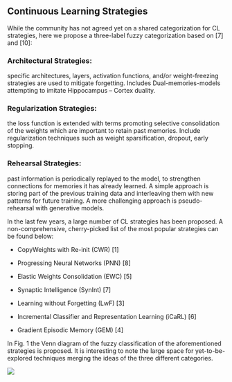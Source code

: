 ## Continuous Learning Strategies

While the community has not agreed yet on a shared categorization for CL strategies, here we propose a three-label fuzzy categorization based on [7] and [10]: 

### Architectural Strategies: 
specific architectures, layers, activation functions, and/or weight-freezing strategies are used to mitigate forgetting. Includes Dual-memories-models attempting to imitate Hippocampus – Cortex duality.

### Regularization Strategies: 
the loss function is extended with terms promoting selective consolidation of the weights which are important to retain past memories. Include regularization techniques such as weight sparsification, dropout, early stopping.

### Rehearsal Strategies: 
past information is periodically replayed to the model, to strengthen connections for memories it has already learned. A simple approach is storing part of the previous training data and interleaving them with new patterns for future training. A more challenging approach is pseudo-rehearsal with generative models.

In the last few years, a large number of CL strategies has been proposed. A non-comprehensive, cherry-picked list of the most popular strategies can be found below:

- CopyWeights with Re-init (CWR) [1]

- Progressing Neural Networks (PNN) [8]

- Elastic Weights Consolidation (EWC) [5]

- Synaptic Intelligence (SynInt) [7]

- Learning without Forgetting (LwF) [3]

- Incremental Classifier and Representation Learning (iCaRL) [6]

- Gradient Episodic Memory (GEM) [4]

In Fig. 1 the Venn diagram of the fuzzy classification of the aforementioned strategies is proposed. It is interesting to note the large space for yet-to-be-explored techniques merging the ideas of the three different categories.

![](https://github.com/luulinh90s/paper-review-continual-learning/blob/master/images/start/venn_strategies.png)
